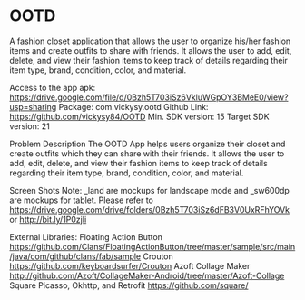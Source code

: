 # OOTD
A fashion closet application that allows the user to organize his/her fashion items and create outfits to share with friends. It allows the user to add, edit, delete, and view their fashion items to keep track of details regarding their item type, brand, condition, color, and material.

Access to the app apk: https://drive.google.com/file/d/0Bzh5T703iSz6VkluWGpOY3BMeE0/view?usp=sharing
Package: com.vickysy.ootd
Github Link: https://github.com/vickysy84/OOTD
Min. SDK version: 15
Target SDK version: 21

Problem Description
The OOTD App helps users organize their closet and create outfits which they can share with their friends. It allows the user to add, edit, delete, and view their fashion items to keep track of details regarding their item type, brand, condition, color, and material.

Screen Shots
Note: _land are mockups for landscape mode and _sw600dp are mockups for tablet.
Please refer to https://drive.google.com/drive/folders/0Bzh5T703iSz6dFB3V0UxRFhYOVk or http://bit.ly/1P0zjli

External Libraries:
Floating Action Button
https://github.com/Clans/FloatingActionButton/tree/master/sample/src/main/java/com/github/clans/fab/sample
Crouton
https://github.com/keyboardsurfer/Crouton
Azoft Collage Maker
http://github.com/Azoft/CollageMaker-Android/tree/master/Azoft-Collage
Square Picasso, Okhttp, and Retrofit
https://github.com/square/
